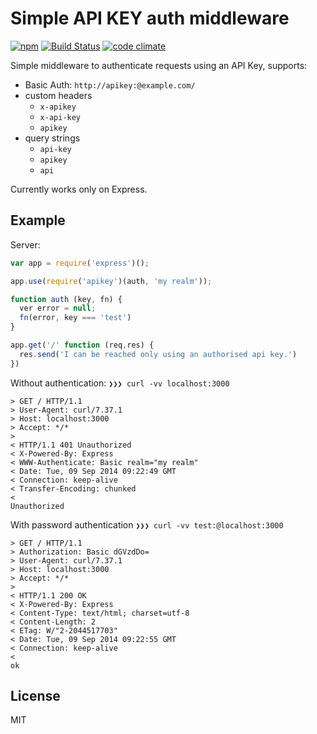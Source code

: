 # Simple API KEY auth middleware

[![npm](http://img.shields.io/npm/l/apikey.svg?style=flat-square)](https://www.npmjs.org/package/apikey)
[![Build Status](http://img.shields.io/travis/aliem/node-apikey.svg?style=flat-square)](https://travis-ci.org/aliem/node-apikey)
[![code climate](http://img.shields.io/codeclimate/github/aliem/node-apikey.svg?style=flat-square)](https://codeclimate.com/github/aliem/node-apikey)

Simple middleware to authenticate requests using an API Key, supports:

- Basic Auth: `http://apikey:@example.com/`
- custom headers
	- `x-apikey`
	- `x-api-key`
	- `apikey`
- query strings
	- `api-key`
	- `apikey`
	- `api`

Currently works only on Express.


## Example

Server:
```js
var app = require('express')();

app.use(require('apikey')(auth, 'my realm'));

function auth (key, fn) {
  ver error = null;
  fn(error, key === 'test')
}

app.get('/' function (req,res) {
  res.send('I can be reached only using an authorised api key.')
})
```


Without authentication: `❯❯❯ curl -vv localhost:3000`

```
> GET / HTTP/1.1
> User-Agent: curl/7.37.1
> Host: localhost:3000
> Accept: */*
> 
< HTTP/1.1 401 Unauthorized
< X-Powered-By: Express
< WWW-Authenticate: Basic realm="my realm"
< Date: Tue, 09 Sep 2014 09:22:49 GMT
< Connection: keep-alive
< Transfer-Encoding: chunked
< 
Unauthorized
```

With password authentication `❯❯❯ curl -vv test:@localhost:3000`

```
> GET / HTTP/1.1
> Authorization: Basic dGVzdDo=
> User-Agent: curl/7.37.1
> Host: localhost:3000
> Accept: */*
> 
< HTTP/1.1 200 OK
< X-Powered-By: Express
< Content-Type: text/html; charset=utf-8
< Content-Length: 2
< ETag: W/"2-2044517703"
< Date: Tue, 09 Sep 2014 09:22:55 GMT
< Connection: keep-alive
< 
ok
```

## License

MIT
